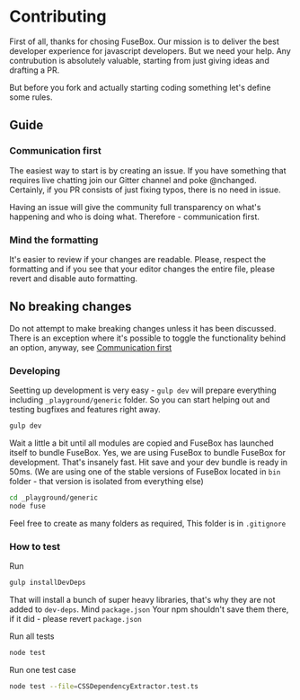 # Contributing

First of all, thanks for chosing FuseBox. Our mission is to deliver the best developer experience for javascript developers. But we need your help. Any contrubution is absolutely valuable, starting from just giving ideas and drafting a PR.

But before you fork and actually starting coding something let's define some rules.

## Guide

### Communication first

The easiest way to start is by creating an issue. If you have something that requires live chatting join our Gitter channel and poke @nchanged. Certainly, if you PR consists of just fixing typos, there is no need in issue.

Having an issue will give the community full transparency on what's happening and who is doing what. Therefore - communication first.

### Mind the formatting

It's easier to review if your changes are readable. Please, respect the formatting and if you see that your editor changes the entire file, please revert and disable auto formatting. 

## No breaking changes

Do not attempt to make breaking changes unless it has been discussed. There is an exception where it's possible to toggle the functionality behind an option, anyway, see [Communication first](#communication-first)


### Developing

Seetting up development is very easy - `gulp dev` will prepare everything including `_playground/generic` folder. So you can start helping out and testing bugfixes and features right away.

```bash
gulp dev
``` 

Wait a little a bit until all modules are copied and FuseBox has launched itself to bundle FuseBox. Yes, we are using FuseBox to bundle FuseBox for development. That's insanely fast. Hit save and your dev bundle is ready in 50ms. (We are using one of the stable versions of FuseBox located in `bin` folder - that version is isolated from everything else)

```bash
cd _playground/generic
node fuse
```

Feel free to create as many folders as required, This folder is in `.gitignore`

### How to test

Run

```bash
gulp installDevDeps
```

That will install a bunch of super heavy libraries, that's why they are not added to `dev-deps`. Mind `package.json` Your npm shouldn't save them there, if it did - please revert `package.json`

Run all tests
```bash
node test
```

Run one test case
```bash
node test --file=CSSDependencyExtractor.test.ts
```

